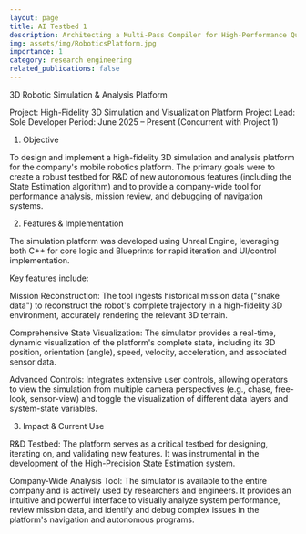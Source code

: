 ```yaml
---
layout: page
title: AI Testbed 1
description: Architecting a Multi-Pass Compiler for High-Performance Quantum Control on the QICK tProcessor
img: assets/img/RoboticsPlatform.jpg
importance: 1
category: research engineering
related_publications: false
---
```


3D Robotic Simulation & Analysis Platform

Project: High-Fidelity 3D Simulation and Visualization Platform
Project Lead: Sole Developer
Period: June 2025 – Present (Concurrent with Project 1)

1. Objective

To design and implement a high-fidelity 3D simulation and analysis platform for the company's mobile robotics platform. The primary goals were to create a robust testbed for R&D of new autonomous features (including the State Estimation algorithm) and to provide a company-wide tool for performance analysis, mission review, and debugging of navigation systems.

2. Features & Implementation

The simulation platform was developed using Unreal Engine, leveraging both C++ for core logic and Blueprints for rapid iteration and UI/control implementation.

Key features include:

Mission Reconstruction: The tool ingests historical mission data ("snake data") to reconstruct the robot's complete trajectory in a high-fidelity 3D environment, accurately rendering the relevant 3D terrain.

Comprehensive State Visualization: The simulator provides a real-time, dynamic visualization of the platform's complete state, including its 3D position, orientation (angle), speed, velocity, acceleration, and associated sensor data.

Advanced Controls: Integrates extensive user controls, allowing operators to view the simulation from multiple camera perspectives (e.g., chase, free-look, sensor-view) and toggle the visualization of different data layers and system-state variables.

3. Impact & Current Use

R&D Testbed: The platform serves as a critical testbed for designing, iterating on, and validating new features. It was instrumental in the development of the High-Precision State Estimation system.

Company-Wide Analysis Tool: The simulator is available to the entire company and is actively used by researchers and engineers. It provides an intuitive and powerful interface to visually analyze system performance, review mission data, and identify and debug complex issues in the platform's navigation and autonomous programs.
